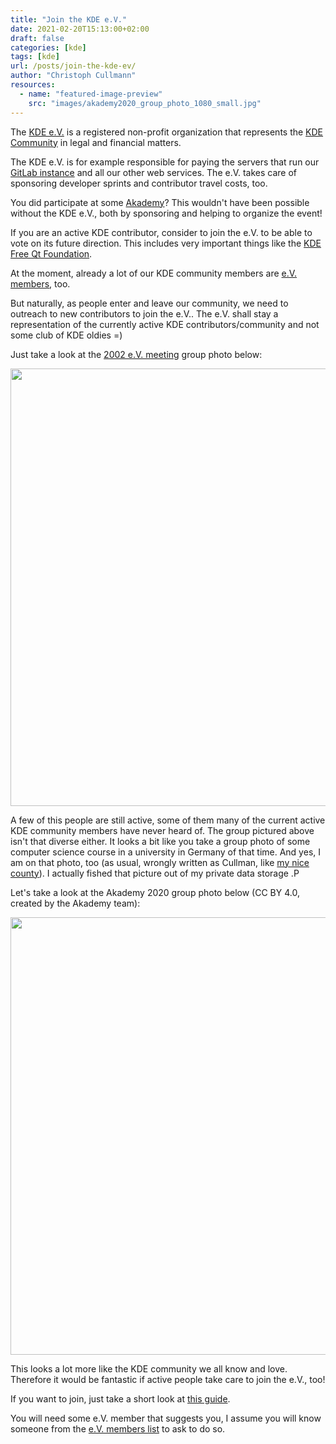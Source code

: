 ```yaml
---
title: "Join the KDE e.V."
date: 2021-02-20T15:13:00+02:00
draft: false
categories: [kde]
tags: [kde]
url: /posts/join-the-kde-ev/
author: "Christoph Cullmann"
resources:
  - name: "featured-image-preview"
    src: "images/akademy2020_group_photo_1080_small.jpg"
---
```


The [KDE e.V.](https://ev.kde.org) is a registered non-profit organization that represents the [KDE Community](https://www.kde.org) in legal and financial matters.

The KDE e.V. is for example responsible for paying the servers that run our [GitLab instance](https://invent.kde.org) and all our other web services.
The e.V. takes care of sponsoring developer sprints and contributor travel costs, too.

You did participate at some [Akademy](https://akademy.kde.org)?
This wouldn't have been possible without the KDE e.V., both by sponsoring and helping to organize the event!

If you are an active KDE contributor, consider to join the e.V. to be able to vote on its future direction.
This includes very important things like the [KDE Free Qt Foundation](https://kde.org/community/whatiskde/kdefreeqtfoundation/).

At the moment, already a lot of our KDE community members are [e.V. members](https://ev.kde.org/members/), too.

But naturally, as people enter and leave our community, we need to outreach to new contributors to join the e.V..
The e.V. shall stay a representation of the currently active KDE contributors/community and not some club of KDE oldies =)

Just take a look at the [2002 e.V. meeting](https://ev.kde.org/reports/2002/) group photo below:

<center><a href="/posts/join-the-kde-ev/images/2002_meeting.png" target="_blank"><img width=700 src="/posts/join-the-kde-ev/images/2002_meeting_small.jpg"></a></center>

A few of this people are still active, some of them many of the current active KDE community members have never heard of.
The group pictured above isn't that diverse either.
It looks a bit like you take a group photo of some computer science course in a university in Germany of that time.
And yes, I am on that photo, too (as usual, wrongly written as Cullman, like [my nice county](https://en.wikipedia.org/wiki/Cullman_County,_Alabama)).
I actually fished that picture out of my private data storage .P

Let's take a look at the Akademy 2020 group photo below (CC BY 4.0, created by the Akademy team):

<center><a href="/posts/join-the-kde-ev/images/akademy2020_group_photo_1080.png" target="_blank"><img width=700 src="/posts/join-the-kde-ev/images/akademy2020_group_photo_1080_small.jpg"></a></center>

This looks a lot more like the KDE community we all know and love.
Therefore it would be fantastic if active people take care to join the e.V., too!

If you want to join, just take a short look at [this guide](https://ev.kde.org/getinvolved/members.php).

You will need some e.V. member that suggests you, I assume you will know someone from the [e.V. members list](https://ev.kde.org/members/) to ask to do so.
